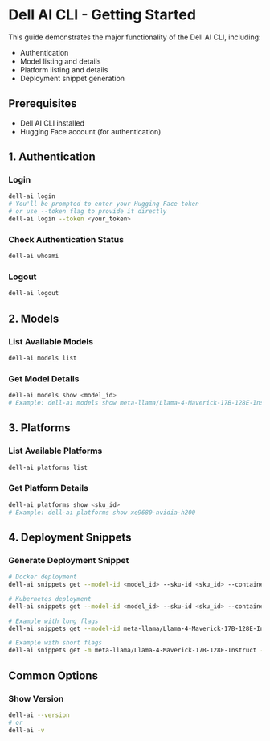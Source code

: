 # Dell AI CLI - Getting Started

This guide demonstrates the major functionality of the Dell AI CLI, including:
- Authentication
- Model listing and details
- Platform listing and details
- Deployment snippet generation

## Prerequisites

- Dell AI CLI installed
- Hugging Face account (for authentication)

## 1. Authentication

### Login
```bash
dell-ai login
# You'll be prompted to enter your Hugging Face token
# or use --token flag to provide it directly
dell-ai login --token <your_token>
```

### Check Authentication Status
```bash
dell-ai whoami
```

### Logout
```bash
dell-ai logout
```

## 2. Models

### List Available Models
```bash
dell-ai models list
```

### Get Model Details
```bash
dell-ai models show <model_id>
# Example: dell-ai models show meta-llama/Llama-4-Maverick-17B-128E-Instruct
```

## 3. Platforms

### List Available Platforms
```bash
dell-ai platforms list
```

### Get Platform Details
```bash
dell-ai platforms show <sku_id>
# Example: dell-ai platforms show xe9680-nvidia-h200
```

## 4. Deployment Snippets

### Generate Deployment Snippet
```bash
# Docker deployment
dell-ai snippets get --model-id <model_id> --sku-id <sku_id> --container docker --gpus <num_gpus> --replicas <num_replicas>

# Kubernetes deployment
dell-ai snippets get --model-id <model_id> --sku-id <sku_id> --container kubernetes --gpus <num_gpus> --replicas <num_replicas>

# Example with long flags
dell-ai snippets get --model-id meta-llama/Llama-4-Maverick-17B-128E-Instruct --sku-id xe9680-nvidia-h200 --container docker --gpus 8 --replicas 1

# Example with short flags
dell-ai snippets get -m meta-llama/Llama-4-Maverick-17B-128E-Instruct -s xe9680-nvidia-h200 -c kubernetes -g 8 -r 1
```

## Common Options

### Show Version
```bash
dell-ai --version
# or
dell-ai -v
```